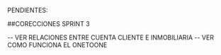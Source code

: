 PENDIENTES:

##CORECCIONES SPRINT 3 

-- VER RELACIONES ENTRE CUENTA CLIENTE E INMOBILIARIA
-- VER COMO FUNCIONA EL ONETOONE